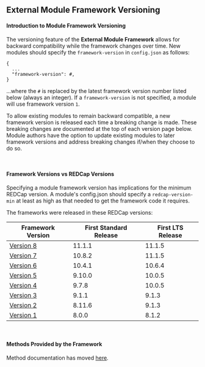 ## External Module Framework Versioning

#### Introduction to Module Framework Versioning

The versioning feature of the **External Module Framework** allows for backward compatibility while the framework changes over time.  New modules should specify the `framework-version` in `config.json` as follows:
 
```
{
  ...
  "framework-version": #,
}
```

...where the `#` is replaced by the latest framework version number listed below (always an integer).  If a `framework-version` is not specified, a module will use framework version `1`.

To allow existing modules to remain backward compatible, a new framework version is released each time a breaking change is made.  These breaking changes are documented at the top of each version page below.  Module authors have the option to update existing modules to later framework versions and address breaking changes if/when they choose to do so.
 
<br/>

#### Framework Versions vs REDCap Versions

Specifying a module framework version has implications for the minimum REDCap version. A module's config.json should specify a `redcap-version-min` at least as high as that needed to get the framework code it requires.

The frameworks were released in these REDCap versions:

|Framework Version |First Standard Release|First LTS Release|
|----------------- |-------|-------|
|[Version 8](v8.md)|11.1.1 |11.1.5 |
|[Version 7](v7.md)|10.8.2 |11.1.5 |
|[Version 6](v6.md)|10.4.1 |10.6.4 |
|[Version 5](v5.md)|9.10.0 |10.0.5 |
|[Version 4](v4.md)|9.7.8  |10.0.5 |
|[Version 3](v3.md)|9.1.1  |9.1.3  |
|[Version 2](v2.md)|8.11.6 |9.1.3  |
|[Version 1](v1.md)|8.0.0  |8.1.2  |

<br/>

#### Methods Provided by the Framework

Method documentation has moved [here](../methods.md).